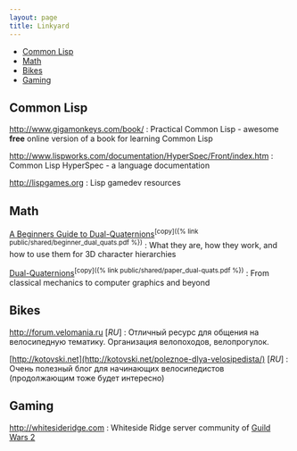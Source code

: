 ```yaml
---
layout: page
title: Linkyard
---
```


* [Common Lisp](#common-lisp)
* [Math](#math)
* [Bikes](#bikes)
* [Gaming](#gaming)

## Common Lisp
<http://www.gigamonkeys.com/book/>
: Practical Common Lisp - awesome **free** online version of a book for learning Common Lisp

<http://www.lispworks.com/documentation/HyperSpec/Front/index.htm>
: Common Lisp HyperSpec - a language documentation

<http://lispgames.org>
: Lisp gamedev resources


## Math
[A Beginners Guide to Dual-Quaternions](http://wscg.zcu.cz/wscg2012/short/A29-full.pdf)<sup>[copy]({% link public/shared/beginner_dual_quats.pdf %})</sup>
: What they are, how they work, and how to use them for 3D character hierarchies


[Dual-Quaternions](http://www.xbdev.net/misc_demos/demos/dual_quaternions_beyond/paper.pdf)<sup>[copy]({% link public/shared/paper_dual-quats.pdf %})</sup>
: From classical mechanics to computer graphics and beyond


## Bikes
<http://forum.velomania.ru> [*RU*]
: Отличный ресурс для общения на велосипедную тематику. Организация велопоходов, велопрогулок.

[http://kotovski.net](http://kotovski.net/poleznoe-dlya-velosipedista/) [*RU*]
: Очень полезный блог для начинающих велосипедистов (продолжающим тоже будет интересно)


## Gaming
<http://whitesideridge.com>
:  Whiteside Ridge server community of [Guild Wars 2](https://www.guildwars2.com)
